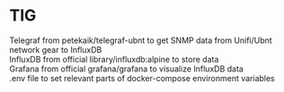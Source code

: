 # TIG
Telegraf from petekaik/telegraf-ubnt to get SNMP data from Unifi/Ubnt network gear to InfluxDB</br>
InfluxDB from official library/influxdb:alpine to store data</br>
Grafana from official grafana/grafana to visualize InfluxDB data</br>
.env file to set relevant parts of docker-compose environment variables

